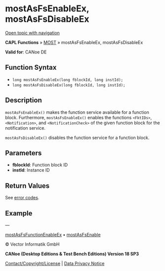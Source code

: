 # mostAsFsEnableEx, mostAsFsDisableEx

[Open topic with navigation](../../../../../CANoeDEFamily.htm#Topics/CAPLFunctions/MOST/Functions/CAPLfunctionMOSTAsFsEnableExMOSTAsFsDisableEx.md)

**CAPL Functions** » [MOST](../CAPLfunctionsMOSTOverview.md) » mostAsFsEnableEx, mostAsFsDisableEx

**Valid for**: CANoe DE

## Function Syntax

- `long mostAsFsEnableEx(long fblockId, long instId);`
- `long mostAsFsDisableEx(long fblockId, long instId);`

## Description

`mostAsFsEnableEx()` makes the function service available for a function block. Furthermore, `mostAsFsEnableEx()` enables the functions `<FktIDs>`, `<Notification>`, and `<NotificationCheck>` of the given function block for the notification service.

`mostAsFsDisableEx()` disables the function service for a function block.

## Parameters

- **fblockId**: Function block ID
- **instId**: Instance ID

## Return Values

See [error codes](../CAPLfunctionsMOSTErrorCodes.md).

## Example

—

[mostAsFsFunctionEnableEx](CAPLfunctionMOSTAsFsFunctionEnableEx.md) • [mostAsFsEnable](CAPLfunctionMOSTAsFsEnableMOSTAsFsDisable.md)

© Vector Informatik GmbH

**CANoe (Desktop Editions & Test Bench Editions) Version 18 SP3**

[Contact/Copyright/License](../../../Shared/ContactCopyrightLicense.md) | [Data Privacy Notice](https://www.vector.com/int/en/company/get-info/privacy-policy/)